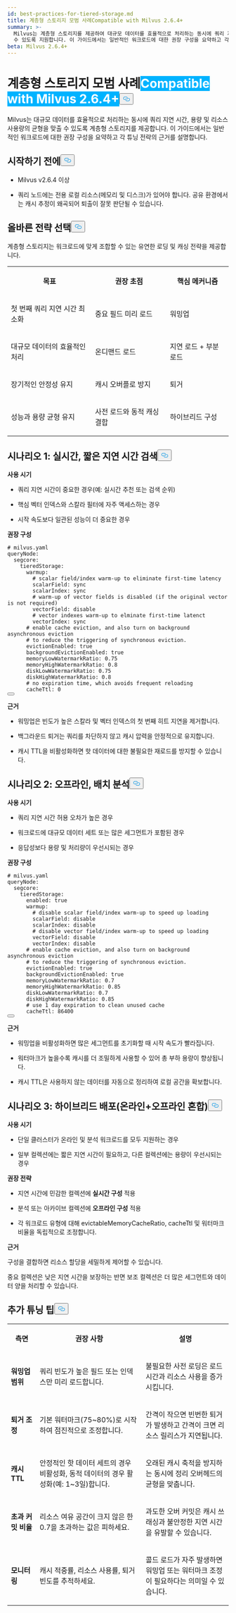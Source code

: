 ```yaml
---
id: best-practices-for-tiered-storage.md
title: 계층형 스토리지 모범 사례Compatible with Milvus 2.6.4+
summary: >-
  Milvus는 계층형 스토리지를 제공하여 대규모 데이터를 효율적으로 처리하는 동시에 쿼리 지연 시간, 용량 및 리소스 사용량의 균형을 맞출
  수 있도록 지원합니다. 이 가이드에서는 일반적인 워크로드에 대한 권장 구성을 요약하고 각 튜닝 전략에 대한 이유를 설명합니다.
beta: Milvus 2.6.4+
---
```

<h1 id="Best-Practices-for-Tiered-Storage" class="common-anchor-header">계층형 스토리지 모범 사례<span class="beta-tag" style="background-color:rgb(0, 179, 255);color:white" translate="no">Compatible with Milvus 2.6.4+</span><button data-href="#Best-Practices-for-Tiered-Storage" class="anchor-icon" translate="no">
      <svg translate="no"
        aria-hidden="true"
        focusable="false"
        height="20"
        version="1.1"
        viewBox="0 0 16 16"
        width="16"
      >
        <path
          fill="#0092E4"
          fill-rule="evenodd"
          d="M4 9h1v1H4c-1.5 0-3-1.69-3-3.5S2.55 3 4 3h4c1.45 0 3 1.69 3 3.5 0 1.41-.91 2.72-2 3.25V8.59c.58-.45 1-1.27 1-2.09C10 5.22 8.98 4 8 4H4c-.98 0-2 1.22-2 2.5S3 9 4 9zm9-3h-1v1h1c1 0 2 1.22 2 2.5S13.98 12 13 12H9c-.98 0-2-1.22-2-2.5 0-.83.42-1.64 1-2.09V6.25c-1.09.53-2 1.84-2 3.25C6 11.31 7.55 13 9 13h4c1.45 0 3-1.69 3-3.5S14.5 6 13 6z"
        ></path>
      </svg>
    </button></h1><p>Milvus는 대규모 데이터를 효율적으로 처리하는 동시에 쿼리 지연 시간, 용량 및 리소스 사용량의 균형을 맞출 수 있도록 계층형 스토리지를 제공합니다. 이 가이드에서는 일반적인 워크로드에 대한 권장 구성을 요약하고 각 튜닝 전략의 근거를 설명합니다.</p>
<h2 id="Before-you-start" class="common-anchor-header">시작하기 전에<button data-href="#Before-you-start" class="anchor-icon" translate="no">
      <svg translate="no"
        aria-hidden="true"
        focusable="false"
        height="20"
        version="1.1"
        viewBox="0 0 16 16"
        width="16"
      >
        <path
          fill="#0092E4"
          fill-rule="evenodd"
          d="M4 9h1v1H4c-1.5 0-3-1.69-3-3.5S2.55 3 4 3h4c1.45 0 3 1.69 3 3.5 0 1.41-.91 2.72-2 3.25V8.59c.58-.45 1-1.27 1-2.09C10 5.22 8.98 4 8 4H4c-.98 0-2 1.22-2 2.5S3 9 4 9zm9-3h-1v1h1c1 0 2 1.22 2 2.5S13.98 12 13 12H9c-.98 0-2-1.22-2-2.5 0-.83.42-1.64 1-2.09V6.25c-1.09.53-2 1.84-2 3.25C6 11.31 7.55 13 9 13h4c1.45 0 3-1.69 3-3.5S14.5 6 13 6z"
        ></path>
      </svg>
    </button></h2><ul>
<li><p>Milvus v2.6.4 이상</p></li>
<li><p>쿼리 노드에는 전용 로컬 리소스(메모리 및 디스크)가 있어야 합니다. 공유 환경에서는 캐시 추정이 왜곡되어 퇴출이 잘못 판단될 수 있습니다.</p></li>
</ul>
<h2 id="Choose-the-right-strategy" class="common-anchor-header">올바른 전략 선택<button data-href="#Choose-the-right-strategy" class="anchor-icon" translate="no">
      <svg translate="no"
        aria-hidden="true"
        focusable="false"
        height="20"
        version="1.1"
        viewBox="0 0 16 16"
        width="16"
      >
        <path
          fill="#0092E4"
          fill-rule="evenodd"
          d="M4 9h1v1H4c-1.5 0-3-1.69-3-3.5S2.55 3 4 3h4c1.45 0 3 1.69 3 3.5 0 1.41-.91 2.72-2 3.25V8.59c.58-.45 1-1.27 1-2.09C10 5.22 8.98 4 8 4H4c-.98 0-2 1.22-2 2.5S3 9 4 9zm9-3h-1v1h1c1 0 2 1.22 2 2.5S13.98 12 13 12H9c-.98 0-2-1.22-2-2.5 0-.83.42-1.64 1-2.09V6.25c-1.09.53-2 1.84-2 3.25C6 11.31 7.55 13 9 13h4c1.45 0 3-1.69 3-3.5S14.5 6 13 6z"
        ></path>
      </svg>
    </button></h2><p>계층형 스토리지는 워크로드에 맞게 조합할 수 있는 유연한 로딩 및 캐싱 전략을 제공합니다.</p>
<table>
   <tr>
     <th><p>목표</p></th>
     <th><p>권장 초점</p></th>
     <th><p>핵심 메커니즘</p></th>
   </tr>
   <tr>
     <td><p>첫 번째 쿼리 지연 시간 최소화</p></td>
     <td><p>중요 필드 미리 로드</p></td>
     <td><p>워밍업</p></td>
   </tr>
   <tr>
     <td><p>대규모 데이터의 효율적인 처리</p></td>
     <td><p>온디맨드 로드</p></td>
     <td><p>지연 로드 + 부분 로드</p></td>
   </tr>
   <tr>
     <td><p>장기적인 안정성 유지</p></td>
     <td><p>캐시 오버플로 방지</p></td>
     <td><p>퇴거</p></td>
   </tr>
   <tr>
     <td><p>성능과 용량 균형 유지</p></td>
     <td><p>사전 로드와 동적 캐싱 결합</p></td>
     <td><p>하이브리드 구성</p></td>
   </tr>
</table>
<h2 id="Scenario-1-real-time-low-latency-retrieval" class="common-anchor-header">시나리오 1: 실시간, 짧은 지연 시간 검색<button data-href="#Scenario-1-real-time-low-latency-retrieval" class="anchor-icon" translate="no">
      <svg translate="no"
        aria-hidden="true"
        focusable="false"
        height="20"
        version="1.1"
        viewBox="0 0 16 16"
        width="16"
      >
        <path
          fill="#0092E4"
          fill-rule="evenodd"
          d="M4 9h1v1H4c-1.5 0-3-1.69-3-3.5S2.55 3 4 3h4c1.45 0 3 1.69 3 3.5 0 1.41-.91 2.72-2 3.25V8.59c.58-.45 1-1.27 1-2.09C10 5.22 8.98 4 8 4H4c-.98 0-2 1.22-2 2.5S3 9 4 9zm9-3h-1v1h1c1 0 2 1.22 2 2.5S13.98 12 13 12H9c-.98 0-2-1.22-2-2.5 0-.83.42-1.64 1-2.09V6.25c-1.09.53-2 1.84-2 3.25C6 11.31 7.55 13 9 13h4c1.45 0 3-1.69 3-3.5S14.5 6 13 6z"
        ></path>
      </svg>
    </button></h2><p><strong>사용 시기</strong></p>
<ul>
<li><p>쿼리 지연 시간이 중요한 경우(예: 실시간 추천 또는 검색 순위)</p></li>
<li><p>핵심 벡터 인덱스와 스칼라 필터에 자주 액세스하는 경우</p></li>
<li><p>시작 속도보다 일관된 성능이 더 중요한 경우</p></li>
</ul>
<p><strong>권장 구성</strong></p>
<pre><code translate="no" class="language-yaml"><span class="hljs-comment"># milvus.yaml</span>
<span class="hljs-attr">queryNode:</span>
  <span class="hljs-attr">segcore:</span>
    <span class="hljs-attr">tieredStorage:</span>
      <span class="hljs-attr">warmup:</span>
        <span class="hljs-comment"># scalar field/index warm-up to eliminate first-time latency</span>
        <span class="hljs-attr">scalarField:</span> <span class="hljs-string">sync</span>
        <span class="hljs-attr">scalarIndex:</span> <span class="hljs-string">sync</span>
        <span class="hljs-comment"># warm-up of vector fields is disabled (if the original vector is not required)</span>
        <span class="hljs-attr">vectorField:</span> <span class="hljs-string">disable</span>
        <span class="hljs-comment"># vector indexes warm-up to elminate first-time latenct</span>
        <span class="hljs-attr">vectorIndex:</span> <span class="hljs-string">sync</span>
      <span class="hljs-comment"># enable cache eviction, and also turn on background asynchronous eviction</span>
      <span class="hljs-comment"># to reduce the triggering of synchronous eviction.</span>
      <span class="hljs-attr">evictionEnabled:</span> <span class="hljs-literal">true</span>
      <span class="hljs-attr">backgroundEvictionEnabled:</span> <span class="hljs-literal">true</span>
      <span class="hljs-attr">memoryLowWatermarkRatio:</span> <span class="hljs-number">0.75</span>
      <span class="hljs-attr">memoryHighWatermarkRatio:</span> <span class="hljs-number">0.8</span>
      <span class="hljs-attr">diskLowWatermarkRatio:</span> <span class="hljs-number">0.75</span>
      <span class="hljs-attr">diskHighWatermarkRatio:</span> <span class="hljs-number">0.8</span>
      <span class="hljs-comment"># no expiration time, which avoids frequent reloading</span>
      <span class="hljs-attr">cacheTtl:</span> <span class="hljs-number">0</span>
<button class="copy-code-btn"></button></code></pre>
<p><strong>근거</strong></p>
<ul>
<li><p>워밍업은 빈도가 높은 스칼라 및 벡터 인덱스의 첫 번째 히트 지연을 제거합니다.</p></li>
<li><p>백그라운드 퇴거는 쿼리를 차단하지 않고 캐시 압력을 안정적으로 유지합니다.</p></li>
<li><p>캐시 TTL을 비활성화하면 핫 데이터에 대한 불필요한 재로드를 방지할 수 있습니다.</p></li>
</ul>
<h2 id="Scenario-2-offline-batch-analysis" class="common-anchor-header">시나리오 2: 오프라인, 배치 분석<button data-href="#Scenario-2-offline-batch-analysis" class="anchor-icon" translate="no">
      <svg translate="no"
        aria-hidden="true"
        focusable="false"
        height="20"
        version="1.1"
        viewBox="0 0 16 16"
        width="16"
      >
        <path
          fill="#0092E4"
          fill-rule="evenodd"
          d="M4 9h1v1H4c-1.5 0-3-1.69-3-3.5S2.55 3 4 3h4c1.45 0 3 1.69 3 3.5 0 1.41-.91 2.72-2 3.25V8.59c.58-.45 1-1.27 1-2.09C10 5.22 8.98 4 8 4H4c-.98 0-2 1.22-2 2.5S3 9 4 9zm9-3h-1v1h1c1 0 2 1.22 2 2.5S13.98 12 13 12H9c-.98 0-2-1.22-2-2.5 0-.83.42-1.64 1-2.09V6.25c-1.09.53-2 1.84-2 3.25C6 11.31 7.55 13 9 13h4c1.45 0 3-1.69 3-3.5S14.5 6 13 6z"
        ></path>
      </svg>
    </button></h2><p><strong>사용 시기</strong></p>
<ul>
<li><p>쿼리 지연 시간 허용 오차가 높은 경우</p></li>
<li><p>워크로드에 대규모 데이터 세트 또는 많은 세그먼트가 포함된 경우</p></li>
<li><p>응답성보다 용량 및 처리량이 우선시되는 경우</p></li>
</ul>
<p><strong>권장 구성</strong></p>
<pre><code translate="no" class="language-yaml"><span class="hljs-comment"># milvus.yaml</span>
<span class="hljs-attr">queryNode:</span>
  <span class="hljs-attr">segcore:</span>
    <span class="hljs-attr">tieredStorage:</span>
      <span class="hljs-attr">enabled:</span> <span class="hljs-literal">true</span>
      <span class="hljs-attr">warmup:</span>
        <span class="hljs-comment"># disable scalar field/index warm-up to speed up loading</span>
        <span class="hljs-attr">scalarField:</span> <span class="hljs-string">disable</span>
        <span class="hljs-attr">scalarIndex:</span> <span class="hljs-string">disable</span>
        <span class="hljs-comment"># disable vector field/index warm-up to speed up loading</span>
        <span class="hljs-attr">vectorField:</span> <span class="hljs-string">disable</span>
        <span class="hljs-attr">vectorIndex:</span> <span class="hljs-string">disable</span>
      <span class="hljs-comment"># enable cache eviction, and also turn on background asynchronous eviction</span>
      <span class="hljs-comment"># to reduce the triggering of synchronous eviction.</span>
      <span class="hljs-attr">evictionEnabled:</span> <span class="hljs-literal">true</span>
      <span class="hljs-attr">backgroundEvictionEnabled:</span> <span class="hljs-literal">true</span>
      <span class="hljs-attr">memoryLowWatermarkRatio:</span> <span class="hljs-number">0.7</span>
      <span class="hljs-attr">memoryHighWatermarkRatio:</span> <span class="hljs-number">0.85</span>
      <span class="hljs-attr">diskLowWatermarkRatio:</span> <span class="hljs-number">0.7</span>
      <span class="hljs-attr">diskHighWatermarkRatio:</span> <span class="hljs-number">0.85</span>
      <span class="hljs-comment"># use 1 day expiration to clean unused cache</span>
      <span class="hljs-attr">cacheTtl:</span> <span class="hljs-number">86400</span>
<button class="copy-code-btn"></button></code></pre>
<p><strong>근거</strong></p>
<ul>
<li><p>워밍업을 비활성화하면 많은 세그먼트를 초기화할 때 시작 속도가 빨라집니다.</p></li>
<li><p>워터마크가 높을수록 캐시를 더 조밀하게 사용할 수 있어 총 부하 용량이 향상됩니다.</p></li>
<li><p>캐시 TTL은 사용하지 않는 데이터를 자동으로 정리하여 로컬 공간을 확보합니다.</p></li>
</ul>
<h2 id="Scenario-3-hybrid-deployment-mixed-online-+-offline" class="common-anchor-header">시나리오 3: 하이브리드 배포(온라인+오프라인 혼합)<button data-href="#Scenario-3-hybrid-deployment-mixed-online-+-offline" class="anchor-icon" translate="no">
      <svg translate="no"
        aria-hidden="true"
        focusable="false"
        height="20"
        version="1.1"
        viewBox="0 0 16 16"
        width="16"
      >
        <path
          fill="#0092E4"
          fill-rule="evenodd"
          d="M4 9h1v1H4c-1.5 0-3-1.69-3-3.5S2.55 3 4 3h4c1.45 0 3 1.69 3 3.5 0 1.41-.91 2.72-2 3.25V8.59c.58-.45 1-1.27 1-2.09C10 5.22 8.98 4 8 4H4c-.98 0-2 1.22-2 2.5S3 9 4 9zm9-3h-1v1h1c1 0 2 1.22 2 2.5S13.98 12 13 12H9c-.98 0-2-1.22-2-2.5 0-.83.42-1.64 1-2.09V6.25c-1.09.53-2 1.84-2 3.25C6 11.31 7.55 13 9 13h4c1.45 0 3-1.69 3-3.5S14.5 6 13 6z"
        ></path>
      </svg>
    </button></h2><p><strong>사용 시기</strong></p>
<ul>
<li><p>단일 클러스터가 온라인 및 분석 워크로드를 모두 지원하는 경우</p></li>
<li><p>일부 컬렉션에는 짧은 지연 시간이 필요하고, 다른 컬렉션에는 용량이 우선시되는 경우</p></li>
</ul>
<p><strong>권장 전략</strong></p>
<ul>
<li><p>지연 시간에 민감한 컬렉션에 <strong>실시간 구성</strong> 적용</p></li>
<li><p>분석 또는 아카이브 컬렉션에 <strong>오프라인 구성</strong> 적용</p></li>
<li><p>각 워크로드 유형에 대해 evictableMemoryCacheRatio, cacheTtl 및 워터마크 비율을 독립적으로 조정합니다.</p></li>
</ul>
<p><strong>근거</strong></p>
<p>구성을 결합하면 리소스 할당을 세밀하게 제어할 수 있습니다.</p>
<p>중요 컬렉션은 낮은 지연 시간을 보장하는 반면 보조 컬렉션은 더 많은 세그먼트와 데이터 양을 처리할 수 있습니다.</p>
<h2 id="Additional-tuning-tips" class="common-anchor-header">추가 튜닝 팁<button data-href="#Additional-tuning-tips" class="anchor-icon" translate="no">
      <svg translate="no"
        aria-hidden="true"
        focusable="false"
        height="20"
        version="1.1"
        viewBox="0 0 16 16"
        width="16"
      >
        <path
          fill="#0092E4"
          fill-rule="evenodd"
          d="M4 9h1v1H4c-1.5 0-3-1.69-3-3.5S2.55 3 4 3h4c1.45 0 3 1.69 3 3.5 0 1.41-.91 2.72-2 3.25V8.59c.58-.45 1-1.27 1-2.09C10 5.22 8.98 4 8 4H4c-.98 0-2 1.22-2 2.5S3 9 4 9zm9-3h-1v1h1c1 0 2 1.22 2 2.5S13.98 12 13 12H9c-.98 0-2-1.22-2-2.5 0-.83.42-1.64 1-2.09V6.25c-1.09.53-2 1.84-2 3.25C6 11.31 7.55 13 9 13h4c1.45 0 3-1.69 3-3.5S14.5 6 13 6z"
        ></path>
      </svg>
    </button></h2><table>
   <tr>
     <th><p>측면</p></th>
     <th><p>권장 사항</p></th>
     <th><p>설명</p></th>
   </tr>
   <tr>
     <td><p><strong>워밍업 범위</strong></p></td>
     <td><p>쿼리 빈도가 높은 필드 또는 인덱스만 미리 로드합니다.</p></td>
     <td><p>불필요한 사전 로딩은 로드 시간과 리소스 사용을 증가시킵니다.</p></td>
   </tr>
   <tr>
     <td><p><strong>퇴거 조정</strong></p></td>
     <td><p>기본 워터마크(75~80%)로 시작하여 점진적으로 조정합니다.</p></td>
     <td><p>간격이 작으면 빈번한 퇴거가 발생하고 간격이 크면 리소스 릴리스가 지연됩니다.</p></td>
   </tr>
   <tr>
     <td><p><strong>캐시 TTL</strong></p></td>
     <td><p>안정적인 핫 데이터 세트의 경우 비활성화, 동적 데이터의 경우 활성화(예: 1~3일)합니다.</p></td>
     <td><p>오래된 캐시 축적을 방지하는 동시에 정리 오버헤드의 균형을 맞춥니다.</p></td>
   </tr>
   <tr>
     <td><p><strong>초과 커밋 비율</strong></p></td>
     <td><p>리소스 여유 공간이 크지 않은 한 0.7을 초과하는 값은 피하세요.</p></td>
     <td><p>과도한 오버 커밋은 캐시 쓰래싱과 불안정한 지연 시간을 유발할 수 있습니다.</p></td>
   </tr>
   <tr>
     <td><p><strong>모니터링</strong></p></td>
     <td><p>캐시 적중률, 리소스 사용률, 퇴거 빈도를 추적하세요.</p></td>
     <td><p>콜드 로드가 자주 발생하면 워밍업 또는 워터마크 조정이 필요하다는 의미일 수 있습니다.</p></td>
   </tr>
</table>
